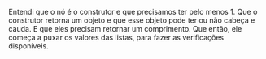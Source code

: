 Entendi que o nó é o construtor e que precisamos ter pelo menos 1.
Que o construtor retorna um objeto e que esse objeto pode ter ou não cabeça e cauda.
E que eles precisam retornar um comprimento.
Que então, ele começa a puxar os valores das listas, para fazer as verificações disponíveis.